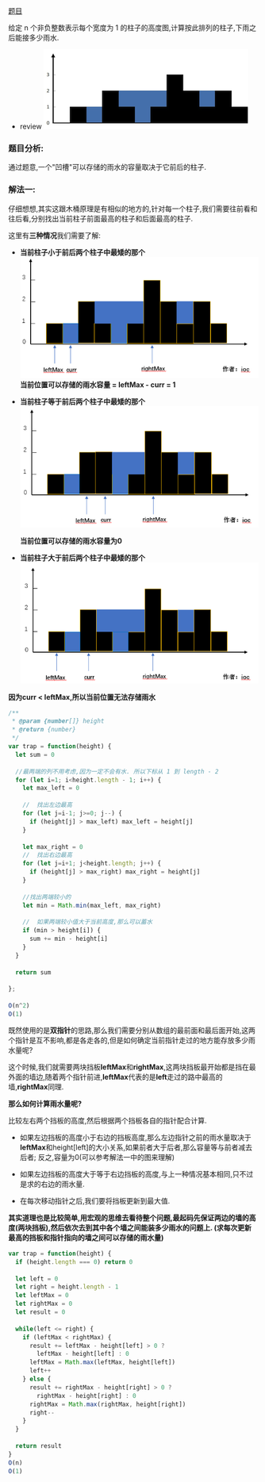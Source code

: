 [题目](https://leetcode.cn/problems/trapping-rain-water/description/)

给定 n 个非负整数表示每个宽度为 1 的柱子的高度图,计算按此排列的柱子,下雨之后能接多少雨水. 
- review
![Alt text](./image/image.png)

### 题目分析: 

通过题意,一个"凹槽"可以存储的雨水的容量取决于它前后的柱子. 

### 解法一: 

仔细想想,其实这跟木桶原理是有相似的地方的,针对每一个柱子,我们需要往前看和往后看,分别找出当前柱子前面最高的柱子和后面最高的柱子. 

这里有**三种情况**我们需要了解: 

- **当前柱子小于前后两个柱子中最矮的那个**
  ![Alt text](./image/image-1.png)
  **当前位置可以存储的雨水容量 = leftMax - curr = 1**


- **当前柱子等于前后两个柱子中最矮的那个**
  ![Alt text](./image/image-2.png)

  **当前位置可以存储的雨水容量为0**

- **当前柱子大于前后两个柱子中最矮的那个**
![Alt text](./image/image-3.png)

**因为curr < leftMax,所以当前位置无法存储雨水**

```js
/**
 * @param {number[]} height
 * @return {number}
 */
var trap = function(height) {
  let sum = 0

  //最两端的列不用考虑,因为一定不会有水. 所以下标从 1 到 length - 2 
  for (let i=1; i<height.length - 1; i++) {
    let max_left = 0

    //  找出左边最高
    for (let j=i-1; j>=0; j--) {
      if (height[j] > max_left) max_left = height[j]
    }

    let max_right = 0
    //  找出右边最高
    for (let j=i+1; j<height.length; j++) {
      if (height[j] > max_right) max_right = height[j]
    }

    //找出两端较小的  
    let min = Math.min(max_left, max_right)

    //  如果两端较小值大于当前高度,那么可以蓄水
    if (min > height[i]) {
      sum += min - height[i]
    }
  }

  return sum

};

O(n^2)
O(1)
```

既然使用的是**双指针**的思路,那么我们需要分别从数组的最前面和最后面开始,这两个指针是互不影响,都是各走各的,但是如何确定当前指针走过的地方能存放多少雨水量呢?

这个时候,我们就需要两块挡板**leftMax**和**rightMax**,这两块挡板最开始都是挡在最外面的墙边,随着两个指针前进,**leftMax**代表的是**left**走过的路中最高的墙,**rightMax**同理. 

**那么如何计算雨水量呢?**

比较左右两个挡板的高度,然后根据两个挡板各自的指针配合计算. 

- 如果左边挡板的高度小于右边的挡板高度,那么左边指针之前的雨水量取决于**leftMax**和height[left]的大小关系,如果前者大于后者,那么容量等与前者减去后者; 反之,容量为0(可以参考解法一中的图来理解)

- 如果左边挡板的高度大于等于右边挡板的高度,与上一种情况基本相同,只不过是求的右边的雨水量. 

- 在每次移动指针之后,我们要将挡板更新到最大值. 

**其实道理也是比较简单,用宏观的思维去看待整个问题,最起码先保证两边的墙的高度(两块挡板),然后依次去到其中各个墙之间能装多少雨水的问题上. (求每次更新最高的挡板和指针指向的墙之间可以存储的雨水量)**

```js TBD
var trap = function(height) {
  if (height.length === 0) return 0

  let left = 0
  let right = height.length - 1
  let leftMax = 0
  let rightMax = 0
  let result = 0

  while(left <= right) {
    if (leftMax < rightMax) {
      result += leftMax - height[left] > 0 ? 
        leftMax - height[left] : 0
      leftMax = Math.max(leftMax, height[left])
      left++
    } else {
      result += rightMax - height[right] > 0 ? 
        rightMax - height[right] : 0
      rightMax = Math.max(rightMax, height[right])
      right--
    }
  }

  return result 
}
O(n)
O(1)
```